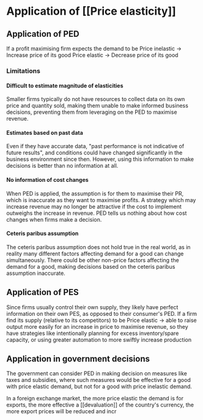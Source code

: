 # Application of [[Price elasticity]]

## Application of PED
If a profit maximising firm expects the demand to be
Price inelastic -> Increase price of its good
Price elastic -> Decrease price of its good

### Limitations

#### Difficult to estimate magnitude of elasticities
 Smaller firms typically do not have resources to collect data on its own price and quantity sold, making them unable to make informed business decisions, preventing them from leveraging on the PED to maximise revenue.

#### Estimates based on past data
Even if they have accurate data, "past performance is not indicative of future results", and conditions could have changed significantly in the business environment since then. However, using this information to make decisions is better than no information at all.

#### No information of cost changes
When PED is applied, the assumption is for them to maximise their PR, which is inaccurate as they want to maximise profits. A strategy which may increase revenue may no longer be attractive if the cost to implement outweighs the increase in revenue. PED tells us nothing about how cost changes when firms make a decision. 

#### Ceteris paribus assumption
The ceteris paribus assumption does not hold true in the real world, as in reality many different factors affecting demand for a good can change simultaneously. There could be other non-price factors affecting the demand for a good, making decisions based on the ceteris paribus assumption inaccurate.

## Application of PES
Since firms usually control their own supply, they likely have perfect information on their own PES, as opposed to their consumer's PED. 
If a firm find its supply (relative to its competitors) to be
Price elastic -> able to raise output more easily for an increase in price to maximise revenue, so they have strategies like intentionally planning for excess inventory/spare capacity, or using greater automation to more swiftly increase production


## Application in government decisions
The government can consider PED in making decision on measures like taxes and subsidies, where such measures would be effective for a good with price elastic demand, but not for a good with price inelastic demand. 

In a foreign exchange market, the more price elastic the demand is for exports, the more effective a [[devaluation]] of the country's currency, the more export prices will be reduced and incr